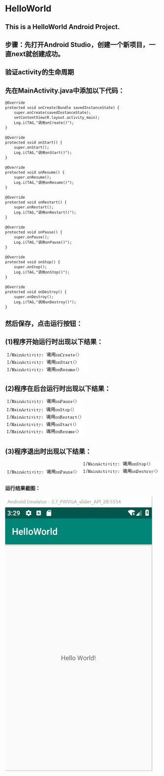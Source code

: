 # HelloWorld
## This is a HelloWorld Android Project.
## 步骤：先打开Android Studio，创建一个新项目，一直next就创建成功。
## 验证activity的生命周期
## 先在MainActivity.java中添加以下代码：
    @Override
    protected void onCreate(Bundle savedInstanceState) {
        super.onCreate(savedInstanceState);
        setContentView(R.layout.activity_main);
        Log.i(TAG,"调用onCreate()");
    }
    
    @Override
    protected void onStart() {
        super.onStart();
        Log.i(TAG,"调用onStart()");
    }
    
    @Override
    protected void onResume() {
        super.onResume();
        Log.i(TAG,"调用onResume()");
    }
    
    @Override
    protected void onRestart() {
        super.onRestart();
        Log.i(TAG,"调用onRestart()");
    }

    @Override
    protected void onPause() {
        super.onPause();
        Log.i(TAG,"调用onPause()");
    }

    @Override
    protected void onStop() {
        super.onStop();
        Log.i(TAG,"调用onStop()");
    }
    
    @Override
    protected void onDestroy() {
        super.onDestroy();
        Log.i(TAG,"调用onDestroy()");
    }

## 然后保存，点击运行按钮：
## (1)程序开始运行时出现以下结果：
![](https://github.com/dj-jun/HelloWorld/blob/master/images/1.png)
## (2)程序在后台运行时出现以下结果：
![](https://github.com/dj-jun/HelloWorld/blob/master/images/2.png)
![](https://github.com/dj-jun/HelloWorld/blob/master/images/3.png)
## (3)程序退出时出现以下结果：
![](https://github.com/dj-jun/HelloWorld/blob/master/images/2.png)
![](https://github.com/dj-jun/HelloWorld/blob/master/images/4.png)

### 运行结果截图：
![](https://github.com/dj-jun/HelloWorld/blob/master/images/5.png)
